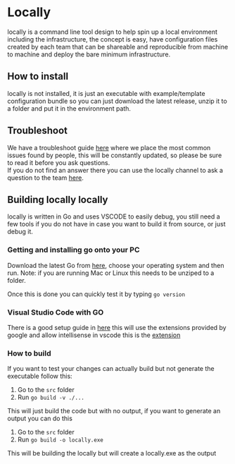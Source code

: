 # Locally


locally is a command line tool design to help spin up a local environment including the infrastructure, the concept is easy, have configuration files created by each team that can be shareable and reproducible from machine to machine and deploy the bare minimum infrastructure.

## How to install

locally is not installed, it is just an executable with example/template configuration bundle so you can just download the latest release, unzip it to a folder and put it in the environment path.  


## Troubleshoot

We have a troubleshoot guide [here](./docs/troubleshooting.md) where we place the most common issues found by people, this will be constantly updated, so please be sure to read it before you ask questions.  
If you do not find an answer there you can use the locally channel to ask a question to the team [here](https://teams.microsoft.com/l/channel/19%3a98b5d070649f442ab23b247ec5858e16%40thread.skype/locally%2520-%2520Also%2520called%2520Locally?groupId=cd5ee759-4aef-4928-95f4-b8c658c5d0db&tenantId=e5208e76-dd12-47f0-9541-c9b45afaffe6).  


## Building locally locally

locally is written in Go and uses VSCODE to easily debug, you still need a few tools if you do not have in case you want to build it from source, or just debug it.

### Getting and installing go onto your PC

Download the latest Go from [here](https://go.dev/dl/), choose your operating system and then run. Note: if you are running Mac or Linux this needs to be unziped to a folder.  

Once this is done you can quickly test it by typing ```go version```

### Visual Studio Code with GO

There is a good setup guide in [here](https://code.visualstudio.com/docs/languages/go) this will use the extensions provided by google and allow intellisense in vscode
this is the [extension](https://marketplace.visualstudio.com/items?itemName=golang.Go)

### How to build

If you want to test your changes can actually build but not generate the executable follow this:

1. Go to the ```src``` folder
2. Run ```go build -v ./...```

This will just build the code but with no output, if you want to generate an output you can do this

1. Go to the ```src``` folder
2. Run ```go build -o locally.exe```

This will be building the locally but will create a locally.exe as the output
